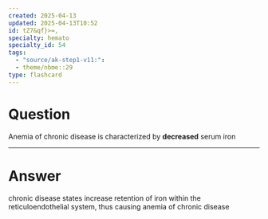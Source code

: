 ```yaml
---
created: 2025-04-13
updated: 2025-04-13T10:52
id: tZ7&qf}>=,
specialty: hemato
specialty_id: 54
tags:
  - "source/ak-step1-v11:": 
  - theme/nbme::29
type: flashcard
---
```


# Question
Anemia of chronic disease is characterized by **decreased** serum iron

---

# Answer
chronic disease states increase retention of iron within the reticuloendothelial system, thus causing anemia of chronic disease